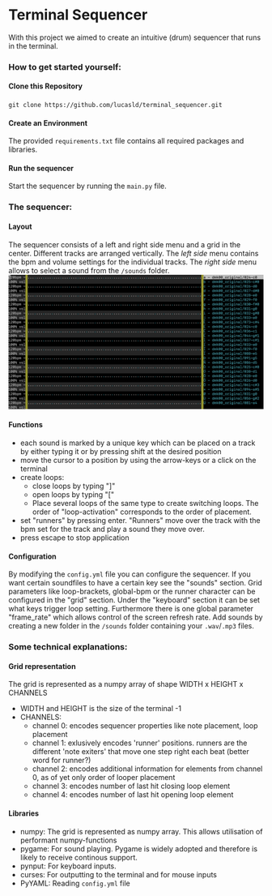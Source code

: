 # Terminal Sequencer
With this project we aimed to create an intuitive (drum) sequencer that runs in the terminal.

### How to get started yourself:
#### Clone this Repository
`git clone https://github.com/lucasld/terminal_sequencer.git`
#### Create an Environment
The provided `requirements.txt` file contains all required packages and libraries.
#### Run the sequencer
Start the sequencer by running the `main.py` file.

### The sequencer:
#### Layout
The sequencer consists of a left and right side menu and a grid in the center. Different tracks are arranged vertically. The *left side* menu contains the bpm and volume settings for the individual tracks. The *right side* menu allows to select a sound from the `/sounds` folder.
![](imgs/empty_grid.png)

#### Functions
- each sound is marked by a unique key which can be placed on a track by either typing it or by pressing shift at the desired position
- move the cursor to a position by using the arrow-keys or a click on the terminal
- create loops:
    - close loops by typing "]"
    - open loops by typing "["
    - Place several loops of the same type to create switching loops. The order of "loop-activation" corresponds to the order of placement.
- set "runners" by pressing enter. "Runners" move over the track with the bpm set for the track and play a sound they move over.
- press escape to stop application

#### Configuration
By modifying the `config.yml` file you can configure the sequencer. If you want certain soundfiles to have a certain key see the "sounds" section. Grid parameters like loop-brackets, global-bpm or the runner character can be configured in the "grid" section. Under the "keyboard" section it can be set what keys trigger loop setting. Furthermore there is one global parameter "frame_rate" which allows control of the screen refresh rate. Add sounds by creating a new folder in the `/sounds` folder containing your `.wav`/`.mp3` files.

### Some technical explanations:
#### Grid representation
The grid is represented as a numpy array of shape WIDTH x HEIGHT x CHANNELS
- WIDTH and HEIGHT is the size of the terminal -1
- CHANNELS:
    - channel 0: encodes sequencer properties like note placement, loop placement
    - channel 1: exlusively encodes 'runner' positions. runners are the different 'note exiters' that move one step right each beat (better word for runner?)
    - channel 2: encodes additional information for elements from channel 0, as of yet only order of looper placement
    - channel 3: encodes number of last hit closing loop element
    - channel 4: encodes number of last hit opening loop element
#### Libraries
- numpy: The grid is represented as numpy array. This allows utilisation of performant numpy-functions
- pygame: For sound playing. Pygame is widely adopted and therefore is likely to receive continous support.
- pynput: For keyboard inputs.
- curses: For outputting to the terminal and for mouse inputs
- PyYAML: Reading `config.yml` file

